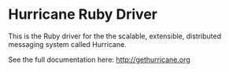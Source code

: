 Hurricane Ruby Driver
=====================

This is the Ruby driver for the the scalable, extensible, distributed
messaging system called Hurricane.

See the full documentation here: http://gethurricane.org
